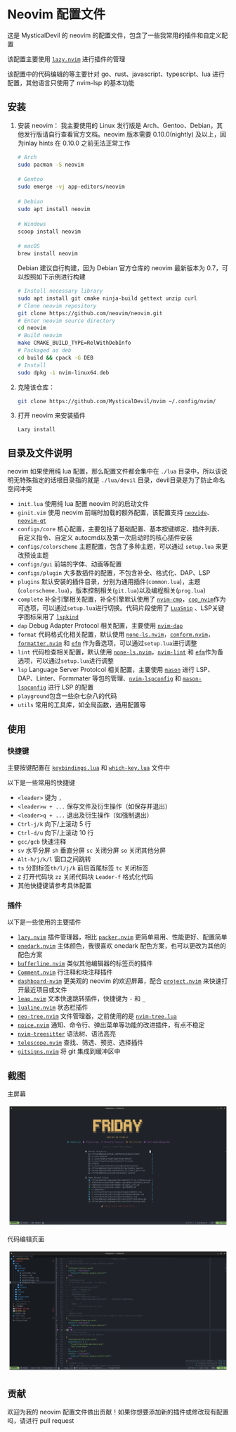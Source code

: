 # Neovim 配置文件

这是 MysticalDevil 的 neovim 的配置文件，包含了一些我常用的插件和自定义配置

该配置主要使用 [`lazy.nvim`](https://github.com/folke/lazy.nvim) 进行插件的管理

该配置中的代码编辑的等主要针对 go、rust、javascript、typescript、lua 进行配置，其他语言只使用了 nvim-lsp 的基本功能

## 安装

1. 安装 neovim：
   我主要使用的 Linux 发行版是 Arch、Gentoo、Debian，其他发行版请自行查看官方文档。neovim 版本需要 0.10.0(nightly) 及以上，因为inlay hints 在 0.10.0 之前无法正常工作

   ```bash
   # Arch
   sudo pacman -S neovim

   # Gentoo
   sudo emerge -vj app-editors/neovim

   # Debian
   sudo apt install neovim

   # Windows
   scoop install neovim

   # macOS
   brew install neovim
   ```

   Debian 建议自行构建，因为 Debian 官方仓库的 neovim 最新版本为 0.7，可以按照如下示例进行构建

   ```bash
   # Install necessary library
   sudo apt install git cmake ninja-build gettext unzip curl
   # Clone neovim repository
   git clone https://github.com/neovim/neovim.git
   # Enter neovim source directory
   cd neovim
   # Build neovim
   make CMAKE_BUILD_TYPE=RelWithDebInfo
   # Packaged as deb
   cd build && cpack -G DEB
   # Install
   sudo dpkg -i nvim-linux64.deb
   ```

2. 克隆该仓库：

   ```bash
   git clone https://github.com/MysticalDevil/nvim ~/.config/nvim/
   ```

3. 打开 neovim 来安装插件

   ```vim
   Lazy install
   ```

## 目录及文件说明

neovim 如果使用纯 lua 配置，那么配置文件都会集中在 `./lua` 目录中，所以该说明无特殊指定的话根目录指的就是 `./lua/devil` 目录，devil目录是为了防止命名空间冲突

- `init.lua` 使用纯 lua 配置 neovim 时的启动文件
- `ginit.vim` 使用 neovim 前端时加载的额外配置，该配置支持 [`neovide`](https://github.com/neovide/neovide)、[`neovim-qt`](https://github.com/equalsraf/neovim-qt)
- `configs/core` 核心配置，主要包括了基础配置、基本按键绑定、插件列表、自定义指令、自定义 autocmd以及第一次启动时的核心插件安装
- `configs/colorscheme` 主题配置，包含了多种主题，可以通过 `setup.lua` 来更改预设主题
- `configs/gui` 前端的字体、动画等配置
- `configs/plugin` 大多数插件的配置，不包含补全、格式化、DAP、LSP
- `plugins` 默认安装的插件目录，分别为通用插件(`common.lua`)，主题(`colorscheme.lua`)，版本控制相关(`git.lua`)以及编程相关(`prog.lua`)
- `complete` 补全引擎相关配置，补全引擎默认使用了 [`nvim-cmp`](https://github.com/hrsh7th/nvim-cmp)，[`coq_nvim`](https://github.com/ms-jpq/coq_nvim)作为可选项，可以通过`setup.lua`进行切换。代码片段使用了 [`LuaSnip`](https://github.com/L3MON4D3/LuaSnip) 、LSP关键字图标采用了 [`lspkind`](https://github.com/onsails/lspkind.nvim)
- `dap` Debug Adapter Protocol 相关配置，主要使用 [`nvim-dap`](https://github.com/mfussenegger/nvim-dap)
- `format` 代码格式化相关配置，默认使用 [`none-ls.nvim`](https://github.com/nvimtools/none-ls.nvim)，[`conform.nvim`](https://github.com/stevearc/conform.nvim)，[`formatter.nvim`](https://github.com/mhartington/formatter.nvim) 和 [`efm`](https://github.com/mattn/efm-langserver) 作为备选项，可以通过`setup.lua`进行调整
- `lint` 代码检查相关配置，默认使用 [`none-ls.nvim`](https://github.com/mfussenegger/none-ls.nvim)，[`nvim-lint`](https://github.com/mfussenegger/nvim-lint) 和 [`efm`](https://github.com/mattn/efm-langserver)作为备选项，可以通过`setup.lua`进行调整
- `lsp` Language Server Protolcol 相关配置，主要使用 [`mason`](https://github.com/williamboman/mason.nvim) 进行 LSP、DAP、Linter、Formmater 等包的管理、[`nvim-lspconfig`](https://github.com/neovim/nvim-lspconfig) 和 [`mason-lspconfig`](https://github.com/williamboman/mason-lspconfig.nvim) 进行 LSP 的配置
- `playground`包含一些杂七杂八的代码
- `utils` 常用的工具库，如全局函数，通用配置等

## 使用

### 快捷键

主要按键配置在 [`keybindings.lua`](./lua/configs/core/keybindings.lua) 和 [`which-key.lua`](./lua/configs/plugin/whick-key.lua) 文件中

以下是一些常用的快捷键

- `<leader>` 键为 `,`
- `<leader>w + ...` 保存文件及衍生操作（如保存并退出）
- `<leader>q + ...` 退出及衍生操作（如强制退出）
- `Ctrl-j/k` 向下/上滚动 5 行
- `Ctrl-d/u` 向下/上滚动 10 行
- `gcc/gcb` 快速注释
- `sv` 水平分屏 `sh` 垂直分屏 `sc` 关闭分屏 `so` 关闭其他分屏
- `Alt-h/j/k/l` 窗口之间跳转
- `ts` 分割标签`th/l/j/k` 前后首尾标签 `tc` 关闭标签
- `Z` 打开代码块 `zz` 关闭代码块 `Leader-f` 格式化代码
- 其他快捷键请参考具体配置

### 插件

以下是一些使用的主要插件

- [`lazy.nvim`](https://github.com/folke/lazy.nvim) 插件管理器，相比 [`packer.nvim`](https://github.com/wbthomason/packer.nvim) 更简单易用、性能更好、配置简单
- [`onedark.nvim`](https://github.com/navarasu/onedark.nvim) 主体颜色，我很喜欢 onedark 配色方案，也可以更改为其他的配色方案
- [`bufferline.nvim`](https://github.com/akinsho/bufferline.nvim) 类似其他编辑器的标签页的插件
- [`Comment.nvim`](`https://github.com/numToStr/Comment.nvim`) 行注释和块注释插件
- [`dashboard-nvim`](https://github.com/glepnir/dashboard-nvim) 更美观的 neovim 的欢迎屏幕，配合 [`project.nvim`](https://github.com/ahmedkhalf/project.nvim) 来快速打开最近项目或文件
- [`leap.nvim`](https://github.com/ggandor/leap.nvim) 文本快速跳转插件，快捷键为 `-` 和 `_`
- [`lualine.nvim`](https://github.com/nvim-lualine/lualine.nvim) 状态栏插件
- [`neo-tree.nvim`](https://github.com/nvim-neo-tree/neo-tree.nvim) 文件管理器，之前使用的是 [`nvim-tree.lua`](https://github.com/nvim-tree/nvim-tree.lua)
- [`noice.nvim`](https://github.com/folke/noice.nvim) 通知、命令行、弹出菜单等功能的改进插件，有点不稳定
- [`nvim-treesitter`](https://github.com/nvim-treesitter/nvim-treesitter) 语法树、语法高亮
- [`telescope.nvim`](https://github.com/nvim-telescope/telescope.nvim) 查找、筛选、预览、选择插件
- [`gitsigns.nvim`](https://github.com/lewis6991/gitsigns.nvim) 将 git 集成到缓冲区中

## 截图

主屏幕

![image-20230310210526742](./assets/image-20230310210526742.png)

代码编辑页面

![image-20230310210623206](./assets/image-20230310210623206.png)

## 贡献

欢迎为我的 neovim 配置文件做出贡献！如果你想要添加新的插件或修改现有配置吗，请进行 pull request
